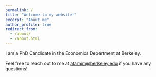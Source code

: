 ```yaml
---
permalink: /
title: "Welcome to my website!"
excerpt: "About me"
author_profile: true
redirect_from: 
  - /about/
  - /about.html
---
```


I am a PhD Candidate in the Economics Department at Berkeley.

Feel free to reach out to me at <a href="mailto:atamim@berkeley.edu" target="_blank" rel="noopener noreferrer">atamim@berkeley.edu</a> if you have any questions!
